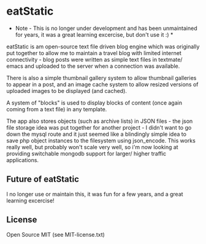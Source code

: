 eatStatic
==========

* Note - This is no longer under development and has been unmaintained for years, it was a great learning excercise, but don't use it :) * 

eatStatic is am open-source text file driven blog engine which was originally put together to allow me to maintain a travel blog with limited internet connectivity - blog posts were written as simple text files in textmate/ emacs and uploaded to the server when a connection was available.

There is also a simple thumbnail gallery system to allow thumbnail galleries to appear in a post, and an image cache system to allow resized versions of uploaded images to be displayed (and cached).

A system of "blocks" is used to display blocks of content (once again coming from a text file) in any template.

The app also stores objects (such as archive lists) in JSON files - the json file storage idea was put together for another project - I didn't want to go down the mysql 
route and it just seemed like a blindingly simple idea to save php object instances to the filesystem
using json_encode. This works really well, but probably won't scale very well, so i'm now looking at 
providing switchable mongodb support for larger/ higher traffic applications.


Future of eatStatic
-------------------

I no longer use or maintain this, it was fun for a few years, and a great learning excercise!

License
-------

Open Source MIT (see MIT-license.txt)
